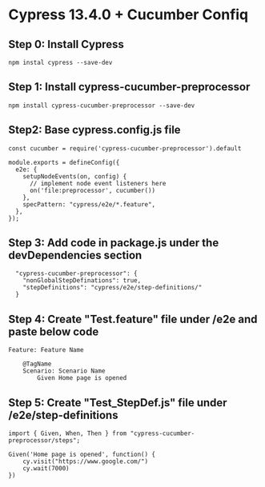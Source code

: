 # Cypress 13.4.0 + Cucumber Confiq

## Step 0: Install Cypress
```
npm instal cypress --save-dev
```

## Step 1: Install cypress-cucumber-preprocessor
```
npm install cypress-cucumber-preprocessor --save-dev
```

## Step2: Base cypress.config.js file
```
const cucumber = require('cypress-cucumber-preprocessor').default

module.exports = defineConfig({
  e2e: {
    setupNodeEvents(on, config) {
      // implement node event listeners here
      on('file:preprocessor', cucumber())
    },
    specPattern: "cypress/e2e/*.feature",
  },
});
```
## Step 3: Add code in package.js under the devDependencies section
```
  "cypress-cucumber-preprocessor": {
    "nonGlobalStepDefinations": true,
    "stepDefinitions": "cypress/e2e/step-definitions/"
  }
```
## Step 4: Create "Test.feature" file under /e2e and paste below code
```
Feature: Feature Name

    @TagName
    Scenario: Scenario Name
        Given Home page is opened
```

## Step 5: Create "Test_StepDef.js" file under /e2e/step-definitions
```
import { Given, When, Then } from "cypress-cucumber-preprocessor/steps";

Given('Home page is opened', function() {
    cy.visit("https://www.google.com/")
    cy.wait(7000)
})
```